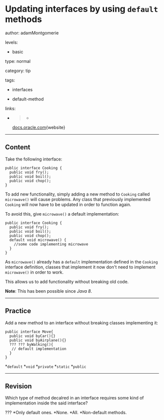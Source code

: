 # Updating interfaces by using `default` methods
author: adamMontgomerie

levels:

  - basic

type: normal

category: tip

tags:

  - interfaces

  - default-method

links:

  - >-
    [docs.oracle.com](https://docs.oracle.com/javase/tutorial/java/IandI/defaultmethods.html){website}

---
## Content

Take the following interface:
```
public interface Cooking {
  public void fry();
  public void boil();
  public void chop();
}
```
To add new functionality, simply adding a new method to `Cooking` called `microwave()` will cause problems. Any class that previously implemented `Cooking` will now have to be updated in order to function again.

To avoid this, give `microwave()` a default implementation:
```
public interface Cooking {
  public void fry();
  public void boil();
  public void chop();
  default void microwave() {
    //some code implementing microwave
  }
}
```
As `microwave()` already has a `default` implementation defined in the `Cooking` interface definition, classes that implement it now don't need to implement `microwave()` in order to work.

This allows us to add functionality without breaking old code.

**Note**: This has been possible since *Java 8*.

---
## Practice

Add a new method to an interface without breaking classes implementing it:
```
public interface Move{
  public void byCar(){}
  public void byAirplane(){}
  ??? ??? byWalking(){
   // default implementation
  }
}
```
*`default`
*`void`
*`private`
*`static`
*`public`

---
## Revision

Which type of method decalred in an interface requires some kind of implementation inside the said interface?

???
*Only default ones.
*None.
*All.
*Non-default methods.

